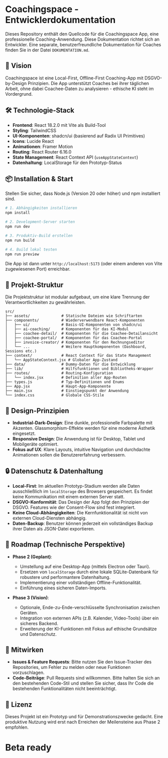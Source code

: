 # Coachingspace - Entwicklerdokumentation

Dieses Repository enthält den Quellcode für die Coachingspace App, eine professionelle Coaching-Anwendung. Diese Dokumentation richtet sich an Entwickler. Eine separate, benutzerfreundliche Dokumentation für Coaches finden Sie in der Datei `DOKUMENTATION.md`.

## 🎯 Vision

Coachingspace ist eine Local-First, Offline-First Coaching-App mit DSGVO-by-Design Prinzipien. Die App unterstützt Coaches bei ihrer täglichen Arbeit, ohne dabei Coachee-Daten zu analysieren - ethische KI steht im Vordergrund.

## 🛠 Technologie-Stack

- **Frontend**: React 18.2.0 mit Vite als Build-Tool
- **Styling**: TailwindCSS
- **UI-Komponenten**: shadcn/ui (basierend auf Radix UI Primitives)
- **Icons**: Lucide React
- **Animationen**: Framer Motion
- **Routing**: React Router 6.16.0
- **State Management**: React Context API (`useAppStateContext`)
- **Datenhaltung**: LocalStorage für den Prototyp-Status

## 📦 Installation & Start

Stellen Sie sicher, dass Node.js (Version 20 oder höher) und npm installiert sind.

```bash
# 1. Abhängigkeiten installieren
npm install

# 2. Development-Server starten
npm run dev

# 3. Produktiv-Build erstellen
npm run build

# 4. Build lokal testen
npm run preview
```

Die App ist dann unter `http://localhost:5173` (oder einem anderen von Vite zugewiesenen Port) erreichbar.

## 📁 Projekt-Struktur

Die Projektstruktur ist modular aufgebaut, um eine klare Trennung der Verantwortlichkeiten zu gewährleisten.

```
src/
├── assets/              # Statische Dateien wie Schriftarten
├── components/          # Wiederverwendbare React-Komponenten
│   ├── ui/              # Basis-UI-Komponenten von shadcn/ui
│   ├── ai-coaching/     # Komponenten für das KI-Modul
│   ├── coachee-detail/  # Komponenten für die Coachee-Detailansicht
│   ├── coachee-portal/  # Komponenten für das Coachee-Portal
│   ├── invoice-creator/ # Komponenten für den Rechnungseditor
│   └── ...              # Weitere Hauptkomponenten (Dashboard, Sessions etc.)
├── context/             # React Context für das State Management
│   └── AppStateContext.jsx # Globaler App-Zustand
├── data/                # Dummy-Daten für die Entwicklung
├── lib/                 # Hilfsfunktionen und Bibliotheks-Wrapper
├── routes/              # Routing-Konfiguration
│   └── index.jsx        # Definition aller App-Routen
├── types.js             # Typ-Definitionen und Enums
├── App.jsx              # Haupt-App-Komponente
├── main.jsx             # Einstiegspunkt der Anwendung
└── index.css            # Globale CSS-Stile
```

## 🎨 Design-Prinzipien

- **Industrial-Dark-Design**: Eine dunkle, professionelle Farbpalette mit Akzenten. Glassmorphism-Effekte werden für eine moderne Ästhetik eingesetzt.
- **Responsive Design**: Die Anwendung ist für Desktop, Tablet und Mobilgeräte optimiert.
- **Fokus auf UX**: Klare Layouts, intuitive Navigation und durchdachte Animationen sollen die Benutzererfahrung verbessern.

## 🔒 Datenschutz & Datenhaltung

- **Local-First**: Im aktuellen Prototyp-Stadium werden alle Daten ausschließlich im `localStorage` des Browsers gespeichert. Es findet keine Kommunikation mit einem externen Server statt.
- **DSGVO-Konformität**: Das Design der App folgt den Prinzipien der DSGVO. Features wie der Consent-Flow sind fest integriert.
- **Keine Cloud-Abhängigkeiten**: Die Kernfunktionalität ist nicht von externen Cloud-Diensten abhängig.
- **Daten-Backup**: Benutzer können jederzeit ein vollständiges Backup ihrer Daten als JSON-Datei exportieren.

## 🔮 Roadmap (Technische Perspektive)

- **Phase 2 (Geplant)**:
  - Umstellung auf eine Desktop-App (mittels Electron oder Tauri).
  - Ersetzen von `localStorage` durch eine lokale SQLite-Datenbank für robustere und performantere Datenhaltung.
  - Implementierung einer vollständigen Offline-Funktionalität.
  - Einführung eines sicheren Daten-Imports.

- **Phase 3 (Vision)**:
  - Optionale, Ende-zu-Ende-verschlüsselte Synchronisation zwischen Geräten.
  - Integration von externen APIs (z.B. Kalender, Video-Tools) über ein sicheres Backend.
  - Erweiterung der KI-Funktionen mit Fokus auf ethische Grundsätze und Datenschutz.

## 🤝 Mitwirken

- **Issues & Feature Requests**: Bitte nutzen Sie den Issue-Tracker des Repositories, um Fehler zu melden oder neue Funktionen vorzuschlagen.
- **Code-Beiträge**: Pull Requests sind willkommen. Bitte halten Sie sich an den bestehenden Code-Stil und stellen Sie sicher, dass Ihr Code die bestehenden Funktionalitäten nicht beeinträchtigt.

## 📄 Lizenz

Dieses Projekt ist ein Prototyp und für Demonstrationszwecke gedacht. Eine produktive Nutzung wird erst nach Erreichen der Meilensteine aus Phase 2 empfohlen.
# Beta ready
